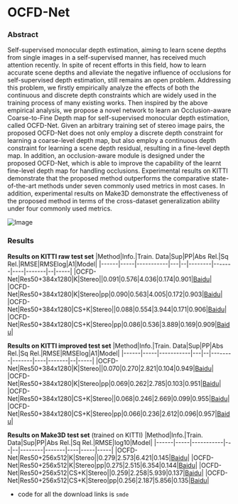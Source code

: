 # OCFD-Net
### Abstract
Self-supervised monocular depth estimation, aiming to learn scene depths from single images in a self-supervised manner, has received much attention recently. In spite of recent efforts in this field, how to learn accurate scene depths and alleviate the negative influence of occlusions for self-supervised depth estimation, still remains an open problem. Addressing this problem, we firstly empirically analyze the effects of both the continuous and discrete depth constraints which are widely used in the training process of many existing works. Then inspired by the above empirical analysis, we propose a novel network to learn an Occlusion-aware Coarse-to-Fine Depth map for self-supervised monocular depth estimation, called OCFD-Net. Given an arbitrary training set of stereo image pairs, the proposed OCFD-Net does not only employ a discrete depth constraint for learning a coarse-level depth map, but also employ a continuous depth constraint for learning a scene depth residual, resulting in a fine-level depth map. In addition, an occlusion-aware module is designed under the proposed OCFD-Net, which is able to improve the capability of the learnt fine-level depth map for handling occlusions. Experimental results on KITTI demonstrate that the proposed method outperforms the comparative state-of-the-art methods under seven commonly used metrics in most cases. In addition, experimental results on Make3D demonstrate the effectiveness of the proposed method in terms of the cross-dataset generalization ability under four commonly used metrics.

![Image](https://github.com/ZM-Zhou/SMDE-Pytorch/tree/main/options/OCFD-Net/OCFD-Arc.jpg)
### Results
**Results on KITTI raw test set**
|Method|Info.|Train. Data|Sup|PP|Abs Rel.|Sq Rel.|RMSE|RMSElog|A1|Model|
|------|-----|-----------|---|--|--------|-------|----|-------|--|-----|
|OCFD-Net|Res50+384x1280|K|Stereo||0.091|0.576|4.036|0.174|0.901|[Baidu](https://pan.baidu.com/s/1Dep8U4mFnk6czcVqq_qZkA)|
|OCFD-Net|Res50+384x1280|K|Stereo|pp|0.090|0.563|4.005|0.172|0.903|[Baidu](https://pan.baidu.com/s/1Dep8U4mFnk6czcVqq_qZkA)|
|OCFD-Net|Res50+384x1280|CS+K|Stereo||0.088|0.554|3.944|0.171|0.906|[Baidu](https://pan.baidu.com/s/1m76zppemVS1PnNnlgyYPCQ)|
|OCFD-Net|Res50+384x1280|CS+K|Stereo|pp|0.086|0.536|3.889|0.169|0.909|[Baidu](https://pan.baidu.com/s/1m76zppemVS1PnNnlgyYPCQ)|


**Results on KITTI improved test set**
|Method|Info.|Train. Data|Sup|PP|Abs Rel.|Sq Rel.|RMSE|RMSElog|A1|Model|
|------|-----|-----------|---|--|--------|-------|----|-------|--|-----|
|OCFD-Net|Res50+384x1280|K|Stereo||0.070|0.270|2.821|0.104|0.949|[Baidu](https://pan.baidu.com/s/1Dep8U4mFnk6czcVqq_qZkA)|
|OCFD-Net|Res50+384x1280|K|Stereo|pp|0.069|0.262|2.785|0.103|0.951|[Baidu](https://pan.baidu.com/s/1Dep8U4mFnk6czcVqq_qZkA)|
|OCFD-Net|Res50+384x1280|CS+K|Stereo||0.068|0.246|2.669|0.099|0.955|[Baidu](https://pan.baidu.com/s/1m76zppemVS1PnNnlgyYPCQ)|
|OCFD-Net|Res50+384x1280|CS+K|Stereo|pp|0.066|0.236|2.612|0.096|0.957|[Baidu](https://pan.baidu.com/s/1m76zppemVS1PnNnlgyYPCQ)|


**Results on Make3D test set** (trained on KITTI)
|Method|Info.|Train. Data|Sup|PP|Abs Rel.|Sq Rel.|RMSE|log10|Model|
|------|-----|-----------|---|--|--------|-------|----|-----|-----|
|OCFD-Net|Res50+256x512|K|Stereo||0.279|2.573|6.421|0.145|[Baidu](https://pan.baidu.com/s/1Dep8U4mFnk6czcVqq_qZkA)|
|OCFD-Net|Res50+256x512|K|Stereo|pp|0.275|2.515|6.354|0.144|[Baidu](https://pan.baidu.com/s/1Dep8U4mFnk6czcVqq_qZkA)|
|OCFD-Net|Res50+256x512|CS+K|Stereo||0.259|2.258|5.939|0.137|[Baidu](https://pan.baidu.com/s/1m76zppemVS1PnNnlgyYPCQ)|
|OCFD-Net|Res50+256x512|CS+K|Stereo|pp|0.256|2.187|5.856|0.135|[Baidu](https://pan.baidu.com/s/1m76zppemVS1PnNnlgyYPCQ)|


* code for all the download links is `smde`
